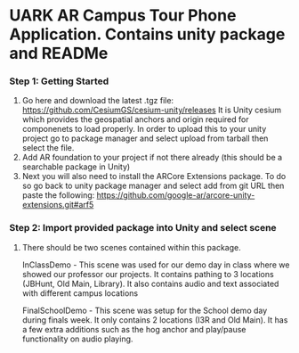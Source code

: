 # UARK AR Campus Tour Phone Application. Contains unity package and READMe

### Step 1: Getting Started
  1. Go here and download the latest .tgz file: https://github.com/CesiumGS/cesium-unity/releases It is Unity cesium which provides the geospatial anchors and origin required for componenets to load properly.
     In order to upload this to your unity project go to package manager and select upload from tarball then select the file.
  2. Add AR foundation to your project if not there already (this should be a searchable package in Unity)
  3. Next you will also need to install the ARCore Extensions package. To do so go back to unity package manager and select add from git URL then paste the following: https://github.com/google-ar/arcore-unity-extensions.git#arf5

### Step 2: Import provided package into Unity and select scene
  1. There should be two scenes contained within this package.

     InClassDemo - This scene was used for our demo day in class where we showed our professor our projects. It contains pathing to 3 locations (JBHunt, Old Main, Library).
         It also contains audio and text associated with different campus locations
     
     FinalSchoolDemo - This scene was setup for the School demo day during finals week. It only contains 2 locations (I3R and Old Main). It has a few extra additions such as the hog anchor
         and play/pause functionality on audio playing. 
